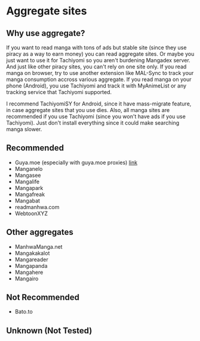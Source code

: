 # Aggregate sites
## Why use aggregate?
If you want to read manga with tons of ads but stable site (since they use piracy as a way to earn money) you can read aggregate sites. Or maybe you just want to use it for Tachiyomi so you aren't burdening Mangadex server. And just like other piracy sites, you can't rely on one site only. If you read manga on browser, try to use another extension like MAL-Sync to track your manga consumption accross various aggregate. If you read manga on your phone (Android), you use Tachiyomi and track it with MyAnimeList or any tracking service that Tachiyomi supported. 

I recommend TachiyomiSY for Android, since it have mass-migrate feature, in case aggregate sites that you use dies. Also, all manga sites are recommended if you use Tachiyomi (since you won't have ads if you use Tachiyomi). Just don't install everything since it could make searching manga slower.
## Recommended
* Guya.moe (especially with guya.moe proxies) [link](https://github.com/funkyhippo/guya-redirect-extension)
* Manganelo
* Mangasee
* Mangalife
* Mangapark
* Mangafreak
* Mangabat
* readmanhwa.com
* WebtoonXYZ
## Other aggregates
* ManhwaManga.net
* Mangakakalot
* Mangareader
* Mangapanda
* Mangahere
* Mangairo
## Not Recommended
* Bato.to
## Unknown (Not Tested)
